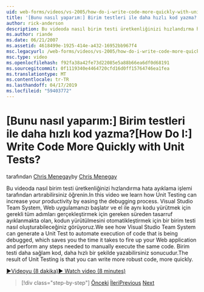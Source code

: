 ```yaml
---
uid: web-forms/videos/vs-2005/how-do-i-write-code-more-quickly-with-unit-tests
title: '[Bunu nasıl yaparım:] Birim testleri ile daha hızlı kod yazma? | Microsoft Docs'
author: rick-anderson
description: Bu videoda nasıl birim testi üretkenliğinizi hızlandırma hata ayıklama işlemi tarafından artırabilirsiniz öğrenin. Visual Studio Team System bir u nasıl oluşturabileceğiniz görüyoruz...
ms.author: riande
ms.date: 06/21/2007
ms.assetid: 4618499e-1925-414e-a432-16952bb967f4
msc.legacyurl: /web-forms/videos/vs-2005/how-do-i-write-code-more-quickly-with-unit-tests
msc.type: video
ms.openlocfilehash: f92fa38a42fe73d22085e5a88b66ea6df0d68191
ms.sourcegitcommit: 0f1119340e4464720cfd16d0ff15764746ea1fea
ms.translationtype: MT
ms.contentlocale: tr-TR
ms.lasthandoff: 04/17/2019
ms.locfileid: "59403772"
---
```

# <a name="how-do-i-write-code-more-quickly-with-unit-tests"></a><span data-ttu-id="ba980-105">[Bunu nasıl yaparım:] Birim testleri ile daha hızlı kod yazma?</span><span class="sxs-lookup"><span data-stu-id="ba980-105">[How Do I:] Write Code More Quickly with Unit Tests?</span></span>

<span data-ttu-id="ba980-106">tarafından [Chris Menegay](https://twitter.com/CMenegay)</span><span class="sxs-lookup"><span data-stu-id="ba980-106">by [Chris Menegay](https://twitter.com/CMenegay)</span></span>

<span data-ttu-id="ba980-107">Bu videoda nasıl birim testi üretkenliğinizi hızlandırma hata ayıklama işlemi tarafından artırabilirsiniz öğrenin.</span><span class="sxs-lookup"><span data-stu-id="ba980-107">In this video we learn how Unit Testing can increase your productivity by easing the debugging process.</span></span> <span data-ttu-id="ba980-108">Visual Studio Team System, Web uygulamanızı başlatır ve el ile aynı kodu yürütmek için gerekli tüm adımları gerçekleştirmek için gereken süreden tasarruf ayıklanmakta olan, kodun yürütülmesini otomatikleştirmek için bir birim testi nasıl oluşturabileceğiniz görüyoruz.</span><span class="sxs-lookup"><span data-stu-id="ba980-108">We see how Visual Studio Team System can generate a Unit Test to automate execution of code that is being debugged, which saves you the time it takes to fire up your Web application and perform any steps needed to manually execute the same code.</span></span> <span data-ttu-id="ba980-109">Birim testi daha sağlam kod, daha hızlı bir şekilde yazabilirsiniz sonucudur.</span><span class="sxs-lookup"><span data-stu-id="ba980-109">The result of Unit Testing is that you can write more robust code, more quickly.</span></span>

[<span data-ttu-id="ba980-110">&#9654;Videoyu (8 dakika)</span><span class="sxs-lookup"><span data-stu-id="ba980-110">&#9654; Watch video (8 minutes)</span></span>](https://channel9.msdn.com/Blogs/ASP-NET-Site-Videos/how-do-i-write-code-more-quickly-with-unit-tests)

> [!div class="step-by-step"]
> <span data-ttu-id="ba980-111">[Önceki](how-do-i-create-my-own-bug-work-item.md)
> [İleri](how-do-i-practice-test-driven-development.md)</span><span class="sxs-lookup"><span data-stu-id="ba980-111">[Previous](how-do-i-create-my-own-bug-work-item.md)
[Next](how-do-i-practice-test-driven-development.md)</span></span>
